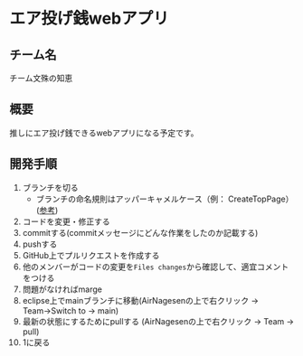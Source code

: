 # エア投げ銭webアプリ

## チーム名
チーム文殊の知恵

## 概要
推しにエア投げ銭できるwebアプリになる予定です。

## 開発手順
1. ブランチを切る
	- ブランチの命名規則はアッパーキャメルケース（例： CreateTopPage）([参考](https://wa3.i-3-i.info/word13954.html))
2. コードを変更・修正する
3. commitする(commitメッセージにどんな作業をしたのか記載する)
4. pushする
5. GitHub上でプルリクエストを作成する
6. 他のメンバーがコードの変更を`Files changes`から確認して、適宜コメントをつける
7. 問題がなければmarge
8. eclipse上でmainブランチに移動(AirNagesenの上で右クリック → Team→Switch to → main)
9. 最新の状態にするためにpullする (AirNagesenの上で右クリック → Team → pull)
10. 1に戻る